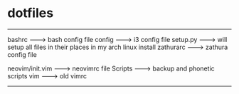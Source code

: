 # dotfiles
*******************************************************************************
bashrc ---> bash config file
config ---> i3 config file
setup.py ---> will setup all files in their places in my arch linux install
zathurarc ---> zathura config file

neovim/init.vim ---> neovimrc file
Scripts ---> backup and phonetic scripts
vim ---> old vimrc
*******************************************************************************

